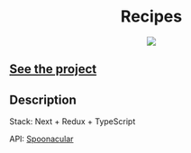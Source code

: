 <h1 align="center">Recipes</h1>
<p align="center">
  <img src="https://img.shields.io/badge/made%20by-opv1-blue.svg">
</p>

## [See the project](https://recipes-app-opv1.vercel.app)

## Description

Stack: Next + Redux + TypeScript

API: [Spoonacular](https://spoonacular.com/food-api)
